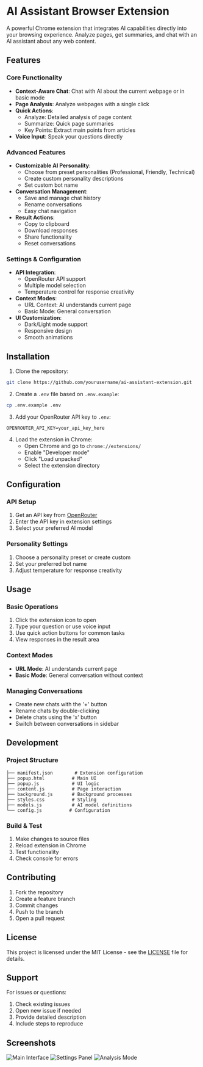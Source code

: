 # AI Assistant Browser Extension

A powerful Chrome extension that integrates AI capabilities directly into your browsing experience. Analyze pages, get summaries, and chat with an AI assistant about any web content.

## Features

### Core Functionality
- **Context-Aware Chat**: Chat with AI about the current webpage or in basic mode
- **Page Analysis**: Analyze webpages with a single click
- **Quick Actions**: 
  - Analyze: Detailed analysis of page content
  - Summarize: Quick page summaries
  - Key Points: Extract main points from articles
- **Voice Input**: Speak your questions directly

### Advanced Features
- **Customizable AI Personality**:
  - Choose from preset personalities (Professional, Friendly, Technical)
  - Create custom personality descriptions
  - Set custom bot name
- **Conversation Management**:
  - Save and manage chat history
  - Rename conversations
  - Easy chat navigation
- **Result Actions**:
  - Copy to clipboard
  - Download responses
  - Share functionality
  - Reset conversations

### Settings & Configuration
- **API Integration**:
  - OpenRouter API support
  - Multiple model selection
  - Temperature control for response creativity
- **Context Modes**:
  - URL Context: AI understands current page
  - Basic Mode: General conversation
- **UI Customization**:
  - Dark/Light mode support
  - Responsive design
  - Smooth animations

## Installation

1. Clone the repository:
```bash
git clone https://github.com/yourusername/ai-assistant-extension.git
```

2. Create a `.env` file based on `.env.example`:
```bash
cp .env.example .env
```

3. Add your OpenRouter API key to `.env`:
```
OPENROUTER_API_KEY=your_api_key_here
```

4. Load the extension in Chrome:
   - Open Chrome and go to `chrome://extensions/`
   - Enable "Developer mode"
   - Click "Load unpacked"
   - Select the extension directory

## Configuration

### API Setup
1. Get an API key from [OpenRouter](https://openrouter.ai)
2. Enter the API key in extension settings
3. Select your preferred AI model

### Personality Settings
1. Choose a personality preset or create custom
2. Set your preferred bot name
3. Adjust temperature for response creativity

## Usage

### Basic Operations
1. Click the extension icon to open
2. Type your question or use voice input
3. Use quick action buttons for common tasks
4. View responses in the result area

### Context Modes
- **URL Mode**: AI understands current page
- **Basic Mode**: General conversation without context

### Managing Conversations
- Create new chats with the '+' button
- Rename chats by double-clicking
- Delete chats using the 'x' button
- Switch between conversations in sidebar

## Development

### Project Structure
```
├── manifest.json        # Extension configuration
├── popup.html          # Main UI
├── popup.js            # UI logic
├── content.js          # Page interaction
├── background.js       # Background processes
├── styles.css          # Styling
├── models.js           # AI model definitions
└── config.js          # Configuration
```

### Build & Test
1. Make changes to source files
2. Reload extension in Chrome
3. Test functionality
4. Check console for errors

## Contributing

1. Fork the repository
2. Create a feature branch
3. Commit changes
4. Push to the branch
5. Open a pull request

## License

This project is licensed under the MIT License - see the [LICENSE](LICENSE) file for details.

## Support

For issues or questions:
1. Check existing issues
2. Open new issue if needed
3. Provide detailed description
4. Include steps to reproduce

## Screenshots

![Main Interface](pic1.png)
![Settings Panel](pic2.png)
![Analysis Mode](pic3.png)
